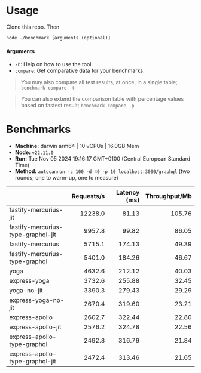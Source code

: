 # Usage

Clone this repo. Then

```
node ./benchmark [arguments (optional)]
```

#### Arguments

* `-h`: Help on how to use the tool.
* `compare`: Get comparative data for your benchmarks.

> You may also compare all test results, at once, in a single table; `benchmark compare -t`

> You can also extend the comparison table with percentage values based on fastest result; `benchmark compare -p`

# Benchmarks

* __Machine:__ darwin arm64 | 10 vCPUs | 16.0GB Mem
* __Node:__ `v22.11.0`
* __Run:__ Tue Nov 05 2024 19:16:17 GMT+0100 (Central European Standard Time)
* __Method:__ `autocannon -c 100 -d 40 -p 10 localhost:3000/graphql` (two rounds; one to warm-up, one to measure)

|                                    | Requests/s | Latency (ms) | Throughput/Mb |
| :--                                | --:        | --:          | --:           |
| fastify-mercurius-jit              | 12238.0    | 81.13        | 105.76        |
| fastify-mercurius-type-graphql-jit | 9957.8     | 99.82        | 86.05         |
| fastify-mercurius                  | 5715.1     | 174.13       | 49.39         |
| fastify-mercurius-type-graphql     | 5401.0     | 184.26       | 46.67         |
| yoga                               | 4632.6     | 212.12       | 40.03         |
| express-yoga                       | 3732.6     | 255.88       | 32.45         |
| yoga-no-jit                        | 3390.3     | 279.43       | 29.29         |
| express-yoga-no-jit                | 2670.4     | 319.60       | 23.21         |
| express-apollo                     | 2602.7     | 322.44       | 22.80         |
| express-apollo-jit                 | 2576.2     | 324.78       | 22.56         |
| express-apollo-type-graphql        | 2492.8     | 316.79       | 21.84         |
| express-apollo-type-graphql-jit    | 2472.4     | 313.46       | 21.65         |
